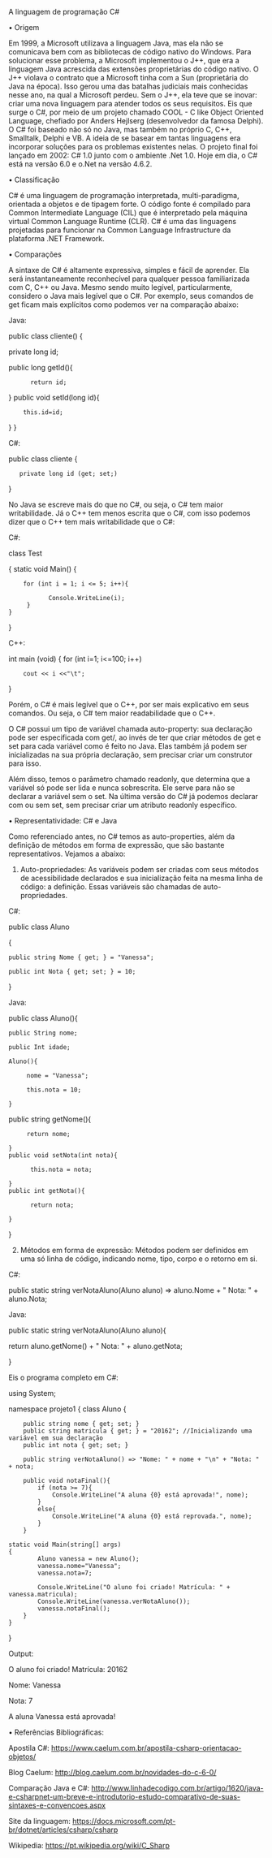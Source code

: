 A linguagem de programação C#

•	Origem

Em 1999, a Microsoft utilizava a linguagem Java, mas ela não se comunicava bem com as bibliotecas de código nativo do Windows. Para solucionar esse problema, a Microsoft implementou o J++, que era a linguagem Java acrescida das extensões proprietárias do código nativo. 
O J++ violava o contrato que a Microsoft tinha com a Sun (proprietária do Java na época). Isso gerou uma das batalhas judiciais mais conhecidas nesse ano, na qual a Microsoft perdeu. Sem o J++, ela teve que se inovar: criar uma nova linguagem para atender todos os seus requisitos. Eis que surge o C#, por meio de um projeto chamado COOL - C like Object Oriented Language, chefiado por Anders Hejlserg (desenvolvedor da famosa Delphi). 
O C# foi baseado não só no Java, mas também no próprio C, C++, Smalltalk, Delphi e VB. A ideia de se basear em tantas linguagens era incorporar soluções para os problemas existentes nelas.
O projeto final foi lançado em 2002: C# 1.0 junto com o ambiente .Net 1.0. Hoje em dia, o C# está na versão 6.0 e o.Net na versão 4.6.2.


•	Classificação

C# é uma linguagem de programação interpretada, multi-paradigma, orientada a objetos e de tipagem forte. O código fonte é compilado para Common Intermediate Language (CIL) que é interpretado pela máquina virtual Common Language Runtime (CLR). C# é uma das linguagens projetadas para funcionar na Common Language Infrastructure da plataforma .NET Framework. 


•	Comparações

A sintaxe de C# é altamente expressiva, simples e fácil de aprender. Ela será instantaneamente reconhecível para qualquer pessoa familiarizada com C, C++ ou Java. 
Mesmo sendo muito legível, particularmente, considero o Java mais legível que o C#. Por exemplo, seus comandos de get ficam mais explícitos como podemos ver na comparação abaixo:

Java:

public class cliente() {

private long id;

public long getId(){

          return id;
}
public void setId(long id){

        this.id=id;
}
}

C#:

public class cliente {

       private long id (get; set;)
}

No Java se escreve mais do que no C#, ou seja, o C# tem maior writabilidade. 
Já o C++ tem menos escrita que o C#, com isso podemos dizer que o C++ tem mais writabilidade que o C#:

C#:

class Test

{
    static void Main() {
	
        for (int i = 1; i <= 5; i++){
		
               Console.WriteLine(i);
         }
    }
}

C++:

int main (void)
{
    for (int i=1; i<=100; i++)
	
        cout << i <<"\t";  
		
}

Porém, o C# é mais legível que o C++, por ser mais explicativo em seus comandos. Ou seja, o C# tem maior readabilidade que o C++.

O C# possui um tipo de variável chamada auto-property: sua declaração pode ser especificada com get/, ao invés de ter que criar métodos de get e set para cada variável como é feito no Java. Elas também já podem ser inicializadas na sua própria declaração, sem precisar criar um construtor para isso.

Além disso, temos o parâmetro chamado readonly, que determina que a variável só pode ser lida e nunca sobrescrita. Ele serve para não se declarar a variável sem o set. Na última versão do C# já podemos declarar com ou sem set, sem precisar criar um atributo readonly específico.


•	Representatividade: C# e Java

Como referenciado antes, no C# temos as auto-properties, além da definição de métodos em forma de expressão, que são bastante representativos. Vejamos a abaixo:

1)	Auto-propriedades: As variáveis podem ser criadas com seus métodos de acessibilidade declarados e sua inicialização feita na mesma linha de código: a definição.
Essas variáveis são chamadas de auto-propriedades.

C#:

public class Aluno

{

    public string Nome { get; } = "Vanessa";
	
    public int Nota { get; set; } = 10;
    
}


Java:

public class Aluno(){

    public String nome;
	
    public Int idade;
	
    Aluno(){
	
         nome = "Vanessa";
		 
         this.nota = 10;
		 
    }
   public string getNome(){
   
         return nome;
		 
    }
    public void setNota(int nota){
	
          this.nota = nota;
		  
    }
    public int getNota(){
	
          return nota;
		  
    }
}

2)	Métodos em forma de expressão: Métodos podem ser definidos em uma só linha de código, indicando nome, tipo, corpo e o retorno em si. 

C#:

public static string verNotaAluno(Aluno aluno) => aluno.Nome + " Nota: " + aluno.Nota;


Java:

public static string verNotaAluno(Aluno aluno){

   return aluno.getNome() + " Nota: " + aluno.getNota;
   
}


Eis o programa completo em C#:

using System;

namespace projeto1
{
    class Aluno
    {
       
        public string nome { get; set; } 
        public string matricula { get; } = "20162"; //Inicializando uma variável em sua declaração
        public int nota { get; set; }

        public string verNotaAluno() => "Nome: " + nome + "\n" + "Nota: " + nota;

        public void notaFinal(){
            if (nota >= 7){
                Console.WriteLine("A aluna {0} está aprovada!", nome);
            }
            else{
                Console.WriteLine("A aluna {0} está reprovada.", nome);
            }
        } 

    static void Main(string[] args)
    {
            Aluno vanessa = new Aluno();
            vanessa.nome="Vanessa";
            vanessa.nota=7;

            Console.WriteLine("O aluno foi criado! Matrícula: " +    vanessa.matricula);
            Console.WriteLine(vanessa.verNotaAluno());
            vanessa.notaFinal();
        }
    }
}


Output:

O aluno foi criado! Matrícula: 20162

Nome: Vanessa

Nota: 7 

A aluna Vanessa está aprovada! 


•	Referências Bibliográficas:

Apostila C#: <https://www.caelum.com.br/apostila-csharp-orientacao-objetos/>

Blog Caelum: <http://blog.caelum.com.br/novidades-do-c-6-0/>

Comparação Java e C#: <http://www.linhadecodigo.com.br/artigo/1620/java-e-csharpnet-um-breve-e-introdutorio-estudo-comparativo-de-suas-sintaxes-e-convencoes.aspx>

Site da linguagem: <https://docs.microsoft.com/pt-br/dotnet/articles/csharp/csharp>

Wikipedia: <https://pt.wikipedia.org/wiki/C_Sharp>

